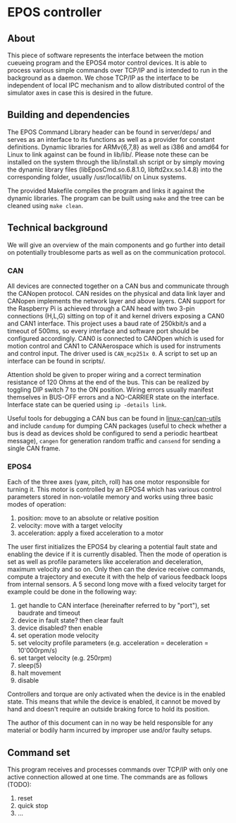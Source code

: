 # EPOS controller

## About

This piece of software represents the interface between the motion cueueing
program and the EPOS4 motor control devices. It is able to process various
simple commands over TCP/IP and is intended to run in the background as a
daemon. We chose TCP/IP as the interface to be independent of local IPC
mechanism and to allow distributed control of the simulator axes in case this
is desired in the future.

## Building and dependencies

The EPOS Command Library header can be found in server/deps/ and serves as an
interface to its functions as well as a provider for constant definitions.
Dynamic libraries for ARMv{6,7,8} as well as i386 and amd64 for Linux to link
against can be found in lib/lib/. Please note these can be installed on the
system through the lib/install.sh script or by simply moving the dynamic
library files (libEposCmd.so.6.8.1.0, libftd2xx.so.1.4.8) into the
corresponding folder, usually /usr/local/lib/ on Linux systems.

The provided Makefile compiles the program and links it against the dynamic
libraries. The program can be built using `make` and the tree can be cleaned
using `make clean`.

## Technical background

We will give an overview of the main components and go further into detail on
potentially troublesome parts as well as on the communication protocol.

### CAN

All devices are connected together on a CAN bus and communicate through the
CANopen protocol. CAN resides on the physical and data link layer and CANopen
implements the network layer and above layers. CAN support for the Raspberry Pi
is achieved through a CAN head with two 3-pin connections (H,L,G) sitting on
top of it and kernel drivers exposing a CAN0 and CAN1 interface. This project
uses a baud rate of 250kbit/s and a timeout of 500ms, so every interface and
software port should be configured accordingly. CAN0 is connected to CANOpen
which is used for motion control and CAN1 to CANAerospace which is used for
instruments and control input. The driver used is `CAN_mcp251x 0`. A script to
set up an interface can be found in scripts/.

Attention shold be given to proper wiring and a correct termination resistance
of 120 Ohms at the end of the bus. This can be realized by toggling DIP switch
7 to the ON position. Wiring errors usually manifest themselves in BUS-OFF
errors and a NO-CARRIER state on the interface. Interface state can be queried
using `ip -details link`.

Useful tools for debugging a CAN bus can be found in
[linux-can/can-utils](https://github.com/linux-can/can-utils) and include
`candump` for dumping CAN packages (useful to check whether a bus is dead as
devices shold be configured to send a periodic heartbeat message), `cangen` for
generation random traffic and `cansend` for sending a single CAN frame.

### EPOS4

Each of the three axes (yaw, pitch, roll) has one motor responsible for turning
it. This motor is controlled by an EPOS4 which has various control parameters
stored in non-volatile memory and works using three basic modes of operation:

1. position: move to an absolute or relative position
2. velocity: move with a target velocity
3. acceleration: apply a fixed acceleration to a motor

The user first initializes the EPOS4 by clearing a potential fault state and
enabling the device if it is currently disabled. Then the mode of operation is
set as well as profile parameters like acceleration and deceleration, maximum
velocity and so on. Only then can the device receive commands, compute a
trajectory and execute it with the help of various feedback loops from internal
sensors. A 5 second long move with a fixed velocity target for example could be
done in the following way:

1. get handle to CAN interface (hereinafter referred to by "port"), set
   baudrate and timeout
2. device in fault state? then clear fault
3. device disabled? then enable
4. set operation mode velocity
5. set velocity profile parameters (e.g. acceleration = deceleration =
   10'000rpm/s)
6. set target velocity (e.g. 250rpm)
7. sleep(5)
8. halt movement
9. disable

Controllers and torque are only activated when the device is in the enabled
state. This means that while the device is enabled, it cannot be moved by hand
and doesn't require an outside braking force to hold its position.

The author of this document can in no way be held responsible for any material
or bodily harm incurred by improper use and/or faulty setups.

## Command set

This program receives and processes commands over TCP/IP with only one active
connection allowed at one time. The commands are as follows (TODO):

1. reset
2. quick stop
3. ...
